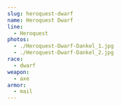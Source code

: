 ```yaml
---
slug: heroquest-dwarf
name: Heroquest Dwarf
line:
  - Heroquest
photos:
  - ./Heroquest-Dwarf-Dankel_1.jpg
  - ./Heroquest-Dwarf-Dankel_2.jpg
race:
  - dwarf
weapon:
  - axe
armor:
  - mail
---
```

